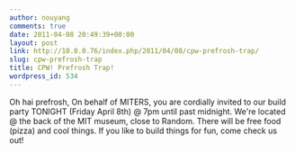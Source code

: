 ```yaml
---
author: nouyang
comments: true
date: 2011-04-08 20:49:39+00:00
layout: post
link: http://10.0.0.76/index.php/2011/04/08/cpw-prefrosh-trap/
slug: cpw-prefrosh-trap
title: CPW! Prefrosh Trap!
wordpress_id: 534
---
```


Oh hai prefrosh,
On behalf of MITERS, you are cordially invited to our build party TONIGHT (Friday April 8th) @ 7pm until past midnight. We're located @ the back of the MIT museum, close to Random. There will be free food (pizza) and cool things. If you like to build things for fun, come check us out!

